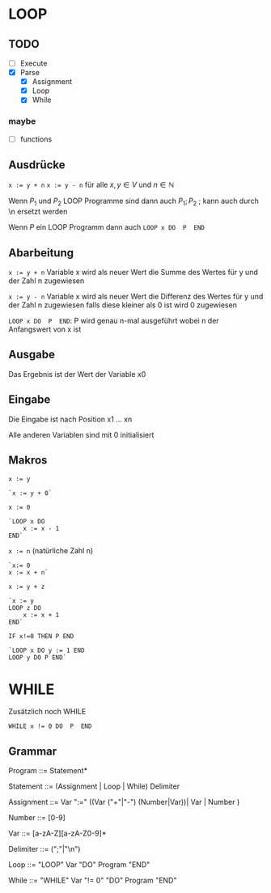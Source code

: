 # LOOP 
## TODO 
- [ ] Execute
- [x] Parse
    - [x] Assignment
    - [x] Loop
    - [x] While

### maybe
- [ ] functions

## Ausdrücke
`x := y + n`
`x := y - n`
für alle $x,y \in V$ und $n \in \mathbb{N}$

Wenn $P_1$ und $P_2$ LOOP Programme sind dann auch $P_1;P_2$ ; kann auch durch \n ersetzt werden 

Wenn $P$ ein LOOP Programm dann auch 
`LOOP x DO 
    P 
END`

## Abarbeitung
`x := y + n` Variable x wird als neuer Wert die Summe des Wertes für y und der Zahl n zugewiesen 

`x := y - n` Variable x wird als neuer Wert die Differenz des Wertes für y und der Zahl n zugewiesen falls diese kleiner als 0 ist wird 0 zugewiesen 

`LOOP x DO 
    P 
END`: P wird genau n-mal ausgeführt wobei n der Anfangswert von x ist 

## Ausgabe 
Das Ergebnis ist der Wert der Variable x0 

## Eingabe
Die Eingabe ist nach Position x1 … xn

Alle anderen Variablen sind mit 0 initialisiert

## Makros

`x := y` 

    `x := y + 0`

`x := 0`

    `LOOP x DO
        x := x - 1
    END`

`x := n` (natürliche Zahl n)
    
    `x:= 0
    x := x + n`

`x := y + z`

    `x := y
    LOOP z DO
        x := x + 1
    END`

`IF x!=0 THEN
    P
END`

    `LOOP x DO y := 1 END
    LOOP y DO P END`

# WHILE 
Zusätzlich noch WHILE 

`WHILE x != 0 DO 
    P 
END`


## Grammar
Program ::= Statement*

Statement ::= (Assignment | Loop | While) Delimiter

Assignment ::= Var ":=" ((Var ("+"|"-") (Number|Var))| Var | Number )

Number ::= [0-9]

Var ::= [a-zA-Z][a-zA-Z0-9]*

Delimiter ::= (";"|"\n")

Loop ::= "LOOP" Var "DO" Program "END"

While ::= "WHILE" Var "!= 0" "DO" Program "END"
